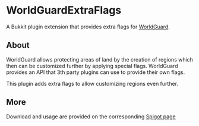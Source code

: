 # WorldGuardExtraFlags

A Bukkit plugin extension that provides extra flags for [WorldGuard](https://github.com/EngineHub/WorldGuard).

## About
WorldGuard allows protecting areas of land by the creation of regions which then can be customized further by applying special flags. WorldGuard provides an API that 3th party plugins can use to provide their own flags.

This plugin adds extra flags to allow customizing regions even further.

## More
Download and usage are provided on the corresponding [Spigot page](https://www.spigotmc.org/resources/worldguard-extra-flags.4823/)

